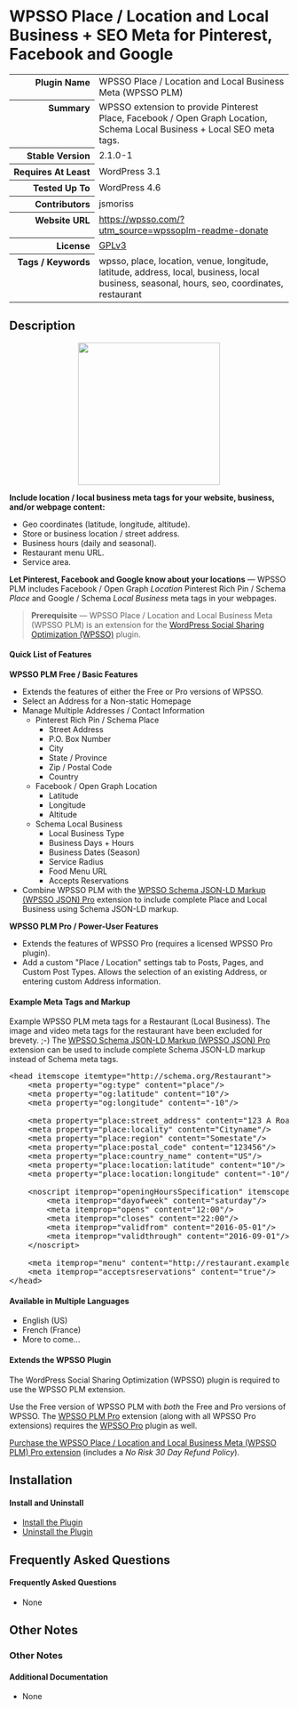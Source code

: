 <h1>WPSSO Place / Location and Local Business + SEO Meta for Pinterest, Facebook and Google</h1>

<table>
<tr><th align="right" valign="top" nowrap>Plugin Name</th><td>WPSSO Place / Location and Local Business Meta (WPSSO PLM)</td></tr>
<tr><th align="right" valign="top" nowrap>Summary</th><td>WPSSO extension to provide Pinterest Place, Facebook / Open Graph Location, Schema Local Business + Local SEO meta tags.</td></tr>
<tr><th align="right" valign="top" nowrap>Stable Version</th><td>2.1.0-1</td></tr>
<tr><th align="right" valign="top" nowrap>Requires At Least</th><td>WordPress 3.1</td></tr>
<tr><th align="right" valign="top" nowrap>Tested Up To</th><td>WordPress 4.6</td></tr>
<tr><th align="right" valign="top" nowrap>Contributors</th><td>jsmoriss</td></tr>
<tr><th align="right" valign="top" nowrap>Website URL</th><td><a href="https://wpsso.com/?utm_source=wpssoplm-readme-donate">https://wpsso.com/?utm_source=wpssoplm-readme-donate</a></td></tr>
<tr><th align="right" valign="top" nowrap>License</th><td><a href="http://www.gnu.org/licenses/gpl.txt">GPLv3</a></td></tr>
<tr><th align="right" valign="top" nowrap>Tags / Keywords</th><td>wpsso, place, location, venue, longitude, latitude, address, local, business, local business, seasonal, hours, seo, coordinates, restaurant</td></tr>
</table>

<h2>Description</h2>

<p align="center"><img src="https://surniaulula.github.io/wpsso-plm/assets/icon-256x256.png" width="256" height="256" /></p><p><strong>Include location / local business meta tags for your website, business, and/or webpage content:</strong></p>

<ul>
<li>Geo coordinates (latitude, longitude, altitude).</li>
<li>Store or business location / street address.</li>
<li>Business hours (daily and seasonal).</li>
<li>Restaurant menu URL.</li>
<li>Service area.</li>
</ul>

<p><strong>Let Pinterest, Facebook and Google know about your locations</strong> &mdash; WPSSO PLM includes Facebook / Open Graph <em>Location</em> Pinterest Rich Pin / Schema <em>Place</em> and Google / Schema <em>Local Business</em> meta tags in your webpages.</p>

<blockquote>
<p><strong>Prerequisite</strong> &mdash; WPSSO Place / Location and Local Business Meta (WPSSO PLM) is an extension for the <a href="https://wordpress.org/plugins/wpsso/">WordPress Social Sharing Optimization (WPSSO)</a> plugin.</p>
</blockquote>

<h4>Quick List of Features</h4>

<p><strong>WPSSO PLM Free / Basic Features</strong></p>

<ul>
<li>Extends the features of either the Free or Pro versions of WPSSO.</li>
<li>Select an Address for a Non-static Homepage</li>
<li>Manage Multiple Addresses / Contact Information

<ul>
<li>Pinterest Rich Pin / Schema Place

<ul>
<li>Street Address</li>
<li>P.O. Box Number</li>
<li>City</li>
<li>State / Province</li>
<li>Zip / Postal Code</li>
<li>Country</li>
</ul></li>
<li>Facebook / Open Graph Location

<ul>
<li>Latitude</li>
<li>Longitude</li>
<li>Altitude</li>
</ul></li>
<li>Schema Local Business

<ul>
<li>Local Business Type</li>
<li>Business Days + Hours</li>
<li>Business Dates (Season)</li>
<li>Service Radius</li>
<li>Food Menu URL</li>
<li>Accepts Reservations</li>
</ul></li>
</ul></li>
<li>Combine WPSSO PLM with the <a href="http://wpsso.com/extend/plugins/wpsso-json/">WPSSO Schema JSON-LD Markup (WPSSO JSON) Pro</a> extension to include complete Place and Local Business using Schema JSON-LD markup.</li>
</ul>

<p><strong>WPSSO PLM Pro / Power-User Features</strong></p>

<ul>
<li>Extends the features of WPSSO Pro (requires a licensed WPSSO Pro plugin).</li>
<li>Add a custom "Place / Location" settings tab to Posts, Pages, and Custom Post Types. Allows the selection of an existing Address, or entering custom Address information.</li>
</ul>

<h4>Example Meta Tags and Markup</h4>

<p>Example WPSSO PLM meta tags for a Restaurant (Local Business). The image and video meta tags for the restaurant have been excluded for brevety. ;-) The <a href="http://wpsso.com/extend/plugins/wpsso-json/">WPSSO Schema JSON-LD Markup (WPSSO JSON) Pro</a> extension can be used to include complete Schema JSON-LD markup instead of Schema meta tags.</p>

<pre>
&lt;head itemscope itemtype="http://schema.org/Restaurant"&gt;
    &lt;meta property="og:type" content="place"/&gt;
    &lt;meta property="og:latitude" content="10"/&gt;
    &lt;meta property="og:longitude" content="-10"/&gt;

    &lt;meta property="place:street_address" content="123 A Road"/&gt;
    &lt;meta property="place:locality" content="Cityname"/&gt;
    &lt;meta property="place:region" content="Somestate"/&gt;
    &lt;meta property="place:postal_code" content="123456"/&gt;
    &lt;meta property="place:country_name" content="US"/&gt;
    &lt;meta property="place:location:latitude" content="10"/&gt;
    &lt;meta property="place:location:longitude" content="-10"/&gt;

    &lt;noscript itemprop="openingHoursSpecification" itemscope itemtype="https://schema.org/OpeningHoursSpecification"&gt;
        &lt;meta itemprop="dayofweek" content="saturday"/&gt;
        &lt;meta itemprop="opens" content="12:00"/&gt;
        &lt;meta itemprop="closes" content="22:00"/&gt;
        &lt;meta itemprop="validfrom" content="2016-05-01"/&gt;
        &lt;meta itemprop="validthrough" content="2016-09-01"/&gt;
    &lt;/noscript&gt;

    &lt;meta itemprop="menu" content="http://restaurant.example.com/restaurant-menu.html"/&gt;
    &lt;meta itemprop="acceptsreservations" content="true"/&gt;
&lt;/head&gt;
</pre>

<h4>Available in Multiple Languages</h4>

<ul>
<li>English (US)</li>
<li>French (France)</li>
<li>More to come...</li>
</ul>

<h4>Extends the WPSSO Plugin</h4>

<p>The WordPress Social Sharing Optimization (WPSSO) plugin is required to use the WPSSO PLM extension.</p>

<p>Use the Free version of WPSSO PLM with <em>both</em> the Free and Pro versions of WPSSO. The <a href="http://wpsso.com/extend/plugins/wpsso-plm/?utm_source=wpssoplm-readme-extends">WPSSO PLM Pro</a> extension (along with all WPSSO Pro extensions) requires the <a href="http://wpsso.com/extend/plugins/wpsso/?utm_source=wpssoplm-readme-extends">WPSSO Pro</a> plugin as well.</p>

<p><a href="http://wpsso.com/extend/plugins/wpsso-plm/?utm_source=wpssoplm-readme-purchase">Purchase the WPSSO Place / Location and Local Business Meta (WPSSO PLM) Pro extension</a> (includes a <em>No Risk 30 Day Refund Policy</em>).</p>


<h2>Installation</h2>

<h4>Install and Uninstall</h4>

<ul>
<li><a href="http://wpsso.com/codex/plugins/wpsso-plm/installation/install-the-plugin/">Install the Plugin</a></li>
<li><a href="http://wpsso.com/codex/plugins/wpsso-plm/installation/uninstall-the-plugin/">Uninstall the Plugin</a></li>
</ul>


<h2>Frequently Asked Questions</h2>

<h4>Frequently Asked Questions</h4>

<ul>
<li>None</li>
</ul>


<h2>Other Notes</h2>

<h3>Other Notes</h3>
<h4>Additional Documentation</h4>

<ul>
<li>None</li>
</ul>

